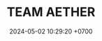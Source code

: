 ---
layout: teamCard
permalink: /team/:title.html
categories: LI LI2 LI3  LI7  
maincover: /assets/logos/TAE.png
puntosLJMAYO24:
date: 2024-05-02 10:29:20 +0700
title: TEAM AETHER
route: /liga-indigo-platino
tag: johto042024
color: black
puntosLJ202404: 12
grupo: sur
background: '#F16C38'
cover: /assets/backCard.png
team: TEAM AETHER
ID: TAE
puntos: 
pj: 
#PARTIDO 1
j1: RONDA 1
p1: TEAM STAR
pp1: TAE
r1: 
rr1: 
bg1: rock rock
pt1: 
pj1: 
#PARTIDO 2
j2: RONDA 2
p2: TAE
pp2: STAR-TEC
bg2: rock rock
r2: 
rr2: 
pt2: 
pj2:  
#PARTIDO 3
j3: RONDA 3
p3: TAE
pp3: SPC ES
bg3: rock rock
r3: 
rr3: 
pt3: 
pj3: 
#PARTIDO 4
j4: RONDA 4
p4: POA
pp4: TAE
bg4: rock rock
r4: 
rr4: 
pt4: 
pj4: 
#PARTIDO 5
j5: RONDA 5
p5: LAST BREATH
pp5: TAE
bg5: rock rock
r5: 
rr5: 
pt5:
pj5:  
#PARTIDO 6
j6: RONDA 6
p6: HG REGIOS
pp6: TAE
bg6: rock rock
r6: 
rr6: 
pt6: 
pj6:  
#PARTIDO 7
j7: RONDA 7
p7: TAE
pp7: FLIES
bg7: rock rock
r7: 
rr7: 
pt7: 
pj7:  
#PARTIDO 8
j8: RONDA 8
p8: DFS RUBY
pp8: TAE
bg8: rock rock
r8: 
rr8: 
pt8: 
pj8:   
#PARTIDO 9
j9: RONDA 9
p9: DFS PLATINUM
pp9: TAE
bg9: rock rock
r9: 
rr9: 
pt9: 
pj9: 
stream: <i class="fa-brands fa-twitch text-white"></i>
dia: 27
hora: '21:10'
---